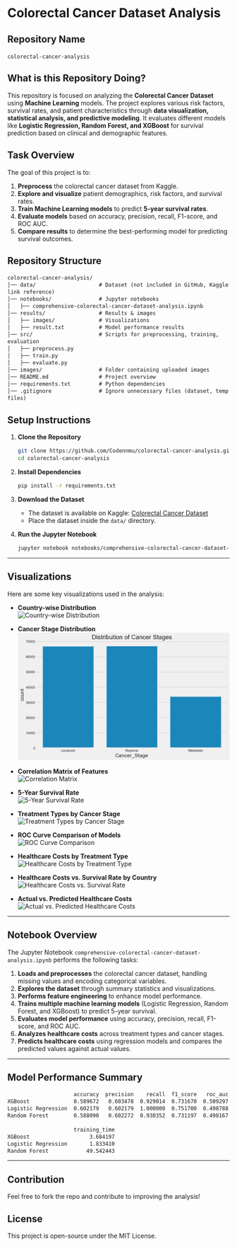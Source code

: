 # Colorectal Cancer Dataset Analysis

## Repository Name
`colorectal-cancer-analysis`

## What is this Repository Doing?
This repository is focused on analyzing the **Colorectal Cancer Dataset** using **Machine Learning** models. The project explores various risk factors, survival rates, and patient characteristics through **data visualization, statistical analysis, and predictive modeling**. It evaluates different models like **Logistic Regression, Random Forest, and XGBoost** for survival prediction based on clinical and demographic features.

## Task Overview
The goal of this project is to:
1. **Preprocess** the colorectal cancer dataset from Kaggle.
2. **Explore and visualize** patient demographics, risk factors, and survival rates.
3. **Train Machine Learning models** to predict **5-year survival rates**.
4. **Evaluate models** based on accuracy, precision, recall, F1-score, and ROC AUC.
5. **Compare results** to determine the best-performing model for predicting survival outcomes.

## Repository Structure
```
colorectal-cancer-analysis/
│── data/                    # Dataset (not included in GitHub, Kaggle link reference)
│── notebooks/               # Jupyter notebooks
│   ├── comprehensive-colorectal-cancer-dataset-analysis.ipynb
│── results/                 # Results & images
│   ├── images/              # Visualizations
│   ├── result.txt           # Model performance results
│── src/                     # Scripts for preprocessing, training, evaluation
│   ├── preprocess.py
│   ├── train.py
│   ├── evaluate.py
│── images/                  # Folder containing uploaded images
│── README.md                # Project overview
│── requirements.txt         # Python dependencies
│── .gitignore               # Ignore unnecessary files (dataset, temp files)
```

## Setup Instructions

1. **Clone the Repository**
   ```bash
   git clone https://github.com/Codennmu/colorectal-cancer-analysis.git
   cd colorectal-cancer-analysis
   ```

2. **Install Dependencies**
   ```bash
   pip install -r requirements.txt
   ```

3. **Download the Dataset**
   - The dataset is available on Kaggle: [Colorectal Cancer Dataset](https://www.kaggle.com/)
   - Place the dataset inside the `data/` directory.

4. **Run the Jupyter Notebook**
   ```bash
   jupyter notebook notebooks/comprehensive-colorectal-cancer-dataset-analysis.ipynb
   ```

---

## **Visualizations**
Here are some key visualizations used in the analysis:

- **Country-wise Distribution**  
  ![Country-wise Distribution](https://raw.githubusercontent.com/Codennmu/colorectal-cancer-analysis/main/Images/countrywise.png)

- **Cancer Stage Distribution**  
  ![Cancer Stage Distribution](https://raw.githubusercontent.com/Codennmu/colorectal-cancer-analysis/main/Images/cancerstage.png)

- **Correlation Matrix of Features**  
  ![Correlation Matrix](https://raw.githubusercontent.com/Codennmu/colorectal-cancer-analysis/main/Images/correlation.png)

- **5-Year Survival Rate**  
  ![5-Year Survival Rate](https://raw.githubusercontent.com/Codennmu/colorectal-cancer-analysis/main/Images/5_years.png)

- **Treatment Types by Cancer Stage**  
  ![Treatment Types by Cancer Stage](https://raw.githubusercontent.com/Codennmu/colorectal-cancer-analysis/main/Images/treatment_types_by_cancer_stage.png)

- **ROC Curve Comparison of Models**  
  ![ROC Curve Comparison](https://raw.githubusercontent.com/Codennmu/colorectal-cancer-analysis/main/Images/roc_curve_comparison.png)

- **Healthcare Costs by Treatment Type**  
  ![Healthcare Costs by Treatment Type](https://raw.githubusercontent.com/Codennmu/colorectal-cancer-analysis/main/Images/healthcare_costs_by_treatment_type.png)

- **Healthcare Costs vs. Survival Rate by Country**  
  ![Healthcare Costs vs. Survival Rate](https://raw.githubusercontent.com/Codennmu/colorectal-cancer-analysis/main/Images/healthcare_costs_vs_survival_by_country.png)

- **Actual vs. Predicted Healthcare Costs**  
  ![Actual vs. Predicted Healthcare Costs](https://raw.githubusercontent.com/Codennmu/colorectal-cancer-analysis/main/Images/actual_vs_predicted_healthcare_costs.png)

---

## **Notebook Overview**
The Jupyter Notebook `comprehensive-colorectal-cancer-dataset-analysis.ipynb` performs the following tasks:
1. **Loads and preprocesses** the colorectal cancer dataset, handling missing values and encoding categorical variables.
2. **Explores the dataset** through summary statistics and visualizations.
3. **Performs feature engineering** to enhance model performance.
4. **Trains multiple machine learning models** (Logistic Regression, Random Forest, and XGBoost) to predict 5-year survival.
5. **Evaluates model performance** using accuracy, precision, recall, F1-score, and ROC AUC.
6. **Analyzes healthcare costs** across treatment types and cancer stages.
7. **Predicts healthcare costs** using regression models and compares the predicted values against actual values.

---

## **Model Performance Summary**
```
                     accuracy  precision    recall  f1_score   roc_auc  
XGBoost              0.589672   0.603478  0.929014  0.731670  0.509297   
Logistic Regression  0.602179   0.602179  1.000000  0.751700  0.498788   
Random Forest        0.588090   0.602272  0.930352  0.731197  0.498167   

                     training_time  
XGBoost                   3.684197  
Logistic Regression       1.833410  
Random Forest            49.542443  
```

---

## **Contribution**
Feel free to fork the repo and contribute to improving the analysis!

## **License**
This project is open-source under the MIT License.
